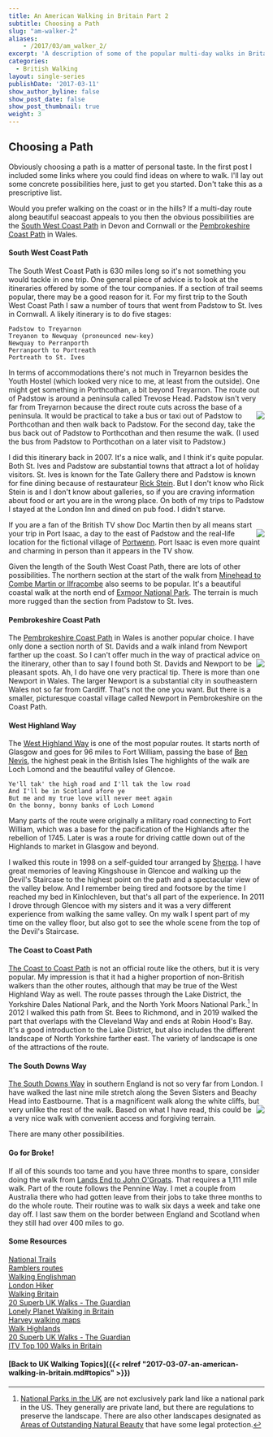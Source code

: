 ```yaml
---
title: An American Walking in Britain Part 2
subtitle: Choosing a Path
slug: "am-walker-2"
aliases:
    - /2017/03/am_walker_2/
excerpt: 'A description of some of the popular multi-day walks in Britain.'
categories:
  - British Walking
layout: single-series
publishDate: '2017-03-11'
show_author_byline: false
show_post_date: false
show_post_thumbnail: true
weight: 3
---
```


## Choosing a Path

Obviously choosing a path is a matter of personal taste. In the first
post I included some links where you could find ideas on where to walk.
I'll lay out some concrete possibilities here, just to get you started. 
Don't take this as a prescriptive list.

Would you prefer walking on the coast or in the hills? If a multi-day route along beautiful seacoast 
appeals to you then the obvious possibilities are the 
[South West Coast Path](http://www.southwestcoastpath.org.uk/) 
in Devon and Cornwall or the 
[Pembrokeshire Coast Path](http://www.nationaltrail.co.uk/pembrokeshire-coast-path) in Wales. 

#### South West Coast Path

The South West Coast Path is 630 miles long so it's not something you would tackle in one trip. One general piece of advice is to look at the itineraries offered by some of the tour
companies. If a section of trail seems popular, there may be a good reason
for it. For my first trip to the South West Coast Path I saw a number of
tours that went from Padstow to St. Ives in Cornwall. A likely itinerary is
to do five stages:  

    Padstow to Treyarnon    
    Treyanon to Newquay (pronounced new-key)    
    Newquay to Perranporth    
    Perranporth to Portreath    
    Portreath to St. Ives    
    
In terms of accommodations there's not much in Treyarnon besides the Youth Hostel (which looked very nice to me, at least from the outside).
One might get something in Porthcothan, a bit beyond Treyarnon.
The route out of Padstow is around a peninsula called Trevose Head.
Padstow isn't very far from Treyarnon because the direct
route cuts across the base of a peninsula.
<img style="float: right;" src="/img/swcp2.png">
It would be practical to take a bus or taxi out of Padstow to
Porthcothan and then walk back to Padstow. For the second day,
take the bus back out of Padstow to Porthcothan and then resume the walk.
(I used the bus from Padstow to Porthcothan on a later visit to Padstow.)

I did this itinerary back in 2007. It's a nice walk, and I think it's quite
popular. Both St. Ives and Padstow are substantial towns that attract a 
lot of holiday visitors. St. Ives is known for the Tate Gallery there and Padstow
is known for fine dining because of restaurateur [Rick Stein](https://en.wikipedia.org/wiki/Rick_Stein). But I don't know who
Rick Stein is and I don't know about galleries, so if you are
craving information about food or art you are in the wrong place. On both
of my trips to Padstow I stayed at the London Inn and dined on pub food. I didn't starve.

If you are a fan of the British TV show Doc Martin then by all means start
your trip in Port Isaac, a day to the east of Padstow and the real-life
<img style="float: right;" src="/img/swcp_map_sign.png">
location for the fictional village of [Portwenn](http://www.radiotimes.com/news/2017-02-27/where-is-doc-martin-filmed-martin-clunes-guide-to-port-isaac).
Port Isaac is even more quaint and charming in person than it appears in the TV show.

Given the length of the South West Coast Path, there are lots of other
possibilities. The northern section at the start of the walk
from [Minehead to Combe Martin or Ilfracombe](https://www.southwestcoastpath.org.uk/walk-coast-path/walking-breaks/3-5-day-breaks/minehead-combe-martin/) also seems to be popular.
It's a beautiful coastal walk at the north end of [Exmoor National Park](http://www.exmoor-nationalpark.gov.uk/).
The terrain is much more rugged than the section from Padstow to St. Ives.

#### Pembrokeshire Coast Path

The [Pembrokeshire Coast Path](www.nationaltrail.co.uk/pembrokeshire-coast-path) in Wales is another popular choice. 
I have only done a section north of St. Davids and a walk inland from
Newport farther up the coast. So I can't offer much in the way of practical
advice on the itinerary, other than to say I found both
<img style="float: right;" src="/img/pembrokeshire_path.png">
St. Davids and Newport to be pleasant spots. Ah, I do have one very
practical tip. There is more than one Newport in Wales. The larger
Newport is a substantial city in southeastern Wales not so far
from Cardiff. That's not the one you want. But there is a smaller, picturesque coastal village called Newport
in Pembrokeshire on the Coast Path.

#### West Highland Way

The [West Highland Way](http://www.west-highland-way.co.uk/home.asp) is one of the most popular routes. It starts north of Glasgow and goes for
96 miles to Fort William, passing the base of [Ben Nevis](http://ben-nevis.com/), the highest peak in the British Isles
The highlights of the walk are Loch Lomond and the beautiful valley of Glencoe.

    Ye'll tak' the high road and I'll tak the low road
    And I'll be in Scotland afore ye
    But me and my true love will never meet again
    On the bonny, bonny banks of Loch Lomond 

Many parts of the route were originally a military road 
connecting to Fort William, which was a base for the
pacification of the Highlands after the rebellion of 1745.
Later is was a route for driving cattle down out of the Highlands
to market in Glasgow and beyond. 

I walked this route in 1998 on a self-guided tour arranged by [Sherpa](https://www.sherpavan.com/trails/west_highland_way.asp).
I have great memories of leaving Kingshouse in Glencoe and
walking up the Devil's Staircase to the highest point on the path
and a spectacular view of the valley below. And I remember being tired and footsore by the time I reached my bed in Kinlochleven, but that's all
part of the experience.
In 2011 I drove through Glencoe with my sisters and it
was a very different experience from walking the same valley. On my walk I spent part of my time
on the valley floor, but also got to see the whole scene from the top of the Devil's Staircase.

#### The Coast to Coast Path
<!--- and {{% figure src="/img/taxi.png#floatright" caption="Need a taxi Hadrians Wall Path?" %}}
 img style="float: right;" src="/img/taxi.png"> 
<figure.right  > 
  <img  src="/img/taxi.png" alt="taxi phone number" ">
  <figcaption>Isn't this better than camping?</figcaption>
   
</figure> --->

[The Coast to Coast Path](https://www.sherpaexpeditions.com/Coast-to-Coast) is not an official route like the others, but
it is very popular. My impression is that it had a higher
proportion of non-British walkers than the other routes, although that may
be true of the West Highland Way as well. The route passes through
the Lake District, the Yorkshire Dales National Park, and the North York
Moors National Park.[^1] In 2012 I walked this path from St. Bees to Richmond,
and in 2019 walked the part that overlaps with the Cleveland Way and ends
at Robin Hood's Bay.
It's a good introduction to the Lake District, but also includes the different
landscape of North Yorkshire farther east. The variety of landscape is one of
the attractions of the route.
[^1]: [National Parks in the UK](https://en.wikipedia.org/wiki/National_parks_of_the_United_Kingdom) are not exclusively park
land like a national park in the US. They generally are private land,
but there are regulations to preserve the landscape. There are also other
landscapes designated as [Areas of Outstanding Natural Beauty](http://www.landscapesforlife.org.uk/) that have
some legal protection.

#### The South Downs Way

[The South Downs Way](http://www.nationaltrail.co.uk/south-downs-way/be-inspired) in southern England is not so very far from London. 
I have walked the last nine mile stretch along the Seven Sisters and Beachy Head 
into Eastbourne. That is a magnificent walk along the white cliffs, but very unlike
<img style="float: right;" src="/img/beachy_head_lighthouse.png">
the rest of the walk. Based on what I have read, this could be a very
nice walk with convenient access and forgiving terrain.

There are many other possibilities. 

#### Go for Broke!

If all of this sounds too tame and you have three months to spare, consider doing the walk from
[Lands End to John O'Groats](http://www.landsendjohnogroats.info/route/). 
That requires a 1,111 mile walk. Part of the route follows the Pennine Way. 
I met a couple from Australia there who had gotten leave from their jobs to take three months to do the whole route.
Their routine was to walk six days a week and take one day off. I last saw them on the
border between England and Scotland when they still had over 400 miles to go.

#### Some Resources

[National Trails](http://www.nationaltrail.co.uk/)    
[Ramblers routes](http://www.ramblers.org.uk/go-walking.aspx)    
[Walking Englishman](https://www.walkingenglishman.com/)    
[London Hiker](http://londonhiker.com/resources/)    
[Walking Britain](http://www.walkingbritain.co.uk/)    
[20 Superb UK Walks - The Guardian](https://www.theguardian.com/travel/2016/apr/23/british-walks-uk-family-long-distance-paths-trails)    
[Lonely Planet Walking in Britain](https://www.amazon.com/Lonely-Planet-Walking-Britain-David/dp/174104202X)    
[Harvey walking maps](http://www.harveymaps.co.uk/acatalog/walking-maps.html#usestorage)    
[Walk Highlands](https://www.walkhighlands.co.uk/)    
[20 Superb UK Walks - The Guardian](https://www.theguardian.com/travel/2016/apr/23/british-walks-uk-family-long-distance-paths-trails)   
[ITV Top 100 Walks in Britain](https://getoutside.ordnancesurvey.co.uk/itvs-britains-100-favourite-walks/)

#### [Back to UK Walking Topics]({{< relref "2017-03-07-an-american-walking-in-britain.md#topics" >}})

